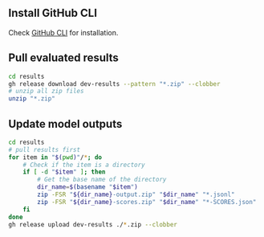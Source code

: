 ## Install GitHub CLI

Check [GitHub CLI](https://github.com/cli/cli) for installation.

## Pull evaluated results

```bash
cd results
gh release download dev-results --pattern "*.zip" --clobber
# unzip all zip files
unzip "*.zip"
```

## Update model outputs

```bash
cd results
# pull results first
for item in "$(pwd)"/*; do
    # Check if the item is a directory
    if [ -d "$item" ]; then
        # Get the base name of the directory
        dir_name=$(basename "$item")
        zip -FSR "${dir_name}-output.zip" "$dir_name" "*.jsonl"
        zip -FSR "${dir_name}-scores.zip" "$dir_name" "*-SCORES.json"
    fi
done
gh release upload dev-results ./*.zip --clobber
```
